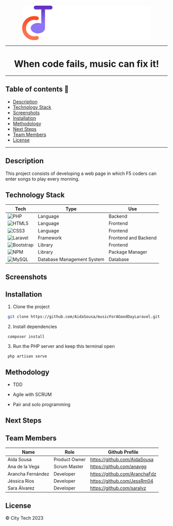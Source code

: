 <p align="center"><img src="public\img\citytech.svg" width="400" alt="City Tech Logo"></p>

----

# <div align="center">When code fails, music can fix it!</div>

----

## Table of contents :musical_note:
* [Description](#description)
* [Technology Stack](#technology-stack)
* [Screenshots](#screenshots)
* [Installation](#installation)
* [Methodology](#methodology)
* [Next Steps](#next-steps)
* [Team Members](#team-members)
* [License](#license)

----

## Description
This project consists of developing a web page in which F5 coders can enter songs to play every morning.

## Technology Stack
| Tech | Type | Use |
| --- | --- | --- |
| ![PHP](https://img.shields.io/badge/php-%23777BB4.svg?style=for-the-badge&logo=php&logoColor=white) | Language | Backend |
| ![HTML5](https://img.shields.io/badge/html5-%23E34F26.svg?style=for-the-badge&logo=html5&logoColor=white) | Language | Frontend |
| ![CSS3](https://img.shields.io/badge/css3-%231572B6.svg?style=for-the-badge&logo=css3&logoColor=white) | Language | Frontend |
| ![Laravel](https://img.shields.io/badge/laravel-%23FF2D20.svg?style=for-the-badge&logo=laravel&logoColor=white) | Framework | Frontend and Backend |
| ![Bootstrap](https://img.shields.io/badge/bootstrap-%23563D7C.svg?style=for-the-badge&logo=bootstrap&logoColor=white) | Library | Frontend |
| ![NPM](https://img.shields.io/badge/NPM-%23CB3837.svg?style=for-the-badge&logo=npm&logoColor=white) | Library | Package Manager |
| ![MySQL](https://img.shields.io/badge/mysql-%2300f.svg?style=for-the-badge&logo=mysql&logoColor=white) | Database Management System | Database |

## Screenshots

## Installation 
1. Clone the project
```bash
 git clone https://github.com/AidaSousa/musicForAGoodDayLaravel.git
```
2. Install dependencies
```
 composer install
```
3. Run the PHP server and keep this terminal open
```
 php artisan serve
```

## Methodology
- TDD
* Agile with SCRUM
+ Pair and solo programming

## Next Steps

## Team Members
| Name | Role | Github Profile |
| --- | --- | --- |
| Aida Sousa | Product Owner | https://github.com/AidaSousa |
| Ana de la Vega | Scrum Master | https://github.com/anavgg |
| Arancha Fernández | Developer | https://github.com/AranchaFdz |
| Jéssica Ríos | Developer | https://github.com/JessRm04 |
| Sara Álvarez | Developer | https://github.com/saralvz |


## License
© City Tech 2023
